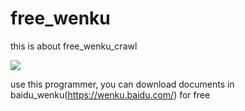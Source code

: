 # free_wenku

this is about free_wenku_crawl


![](https://github.com/xiexupang/free_wenku/blob/master/presentation.PNG)


use this programmer, you can download documents in baidu_wenku(https://wenku.baidu.com/) for free

